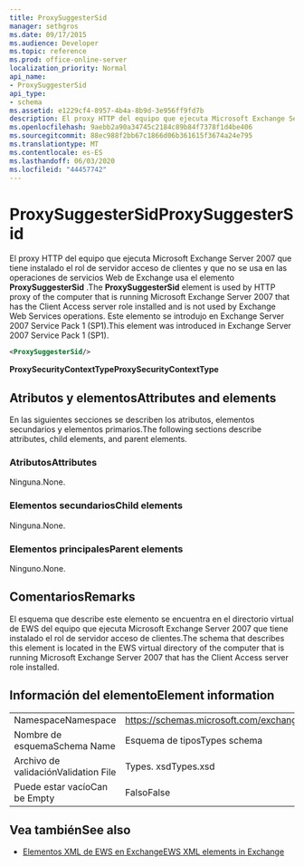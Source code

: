 ```yaml
---
title: ProxySuggesterSid
manager: sethgros
ms.date: 09/17/2015
ms.audience: Developer
ms.topic: reference
ms.prod: office-online-server
localization_priority: Normal
api_name:
- ProxySuggesterSid
api_type:
- schema
ms.assetid: e1229cf4-8957-4b4a-8b9d-3e956ff9fd7b
description: El proxy HTTP del equipo que ejecuta Microsoft Exchange Server 2007 que tiene instalado el rol de servidor acceso de clientes y que no se usa en las operaciones de servicios Web de Exchange usa el elemento ProxySuggesterSid. Este elemento se introdujo en Exchange Server 2007 Service Pack 1 (SP1).
ms.openlocfilehash: 9aebb2a90a34745c2184c89b84f7378f1d4be406
ms.sourcegitcommit: 88ec988f2bb67c1866d06b361615f3674a24e795
ms.translationtype: MT
ms.contentlocale: es-ES
ms.lasthandoff: 06/03/2020
ms.locfileid: "44457742"
---
```

# <a name="proxysuggestersid"></a><span data-ttu-id="9202a-104">ProxySuggesterSid</span><span class="sxs-lookup"><span data-stu-id="9202a-104">ProxySuggesterSid</span></span>

<span data-ttu-id="9202a-105">El proxy HTTP del equipo que ejecuta Microsoft Exchange Server 2007 que tiene instalado el rol de servidor acceso de clientes y que no se usa en las operaciones de servicios Web de Exchange usa el elemento **ProxySuggesterSid** .</span><span class="sxs-lookup"><span data-stu-id="9202a-105">The **ProxySuggesterSid** element is used by HTTP proxy of the computer that is running Microsoft Exchange Server 2007 that has the Client Access server role installed and is not used by Exchange Web Services operations.</span></span> <span data-ttu-id="9202a-106">Este elemento se introdujo en Exchange Server 2007 Service Pack 1 (SP1).</span><span class="sxs-lookup"><span data-stu-id="9202a-106">This element was introduced in Exchange Server 2007 Service Pack 1 (SP1).</span></span> 
  
```xml
<ProxySuggesterSid/>
```

 <span data-ttu-id="9202a-107">**ProxySecurityContextType**</span><span class="sxs-lookup"><span data-stu-id="9202a-107">**ProxySecurityContextType**</span></span>
## <a name="attributes-and-elements"></a><span data-ttu-id="9202a-108">Atributos y elementos</span><span class="sxs-lookup"><span data-stu-id="9202a-108">Attributes and elements</span></span>

<span data-ttu-id="9202a-109">En las siguientes secciones se describen los atributos, elementos secundarios y elementos primarios.</span><span class="sxs-lookup"><span data-stu-id="9202a-109">The following sections describe attributes, child elements, and parent elements.</span></span>
  
### <a name="attributes"></a><span data-ttu-id="9202a-110">Atributos</span><span class="sxs-lookup"><span data-stu-id="9202a-110">Attributes</span></span>

<span data-ttu-id="9202a-111">Ninguna.</span><span class="sxs-lookup"><span data-stu-id="9202a-111">None.</span></span>
  
### <a name="child-elements"></a><span data-ttu-id="9202a-112">Elementos secundarios</span><span class="sxs-lookup"><span data-stu-id="9202a-112">Child elements</span></span>

<span data-ttu-id="9202a-113">Ninguna.</span><span class="sxs-lookup"><span data-stu-id="9202a-113">None.</span></span>
  
### <a name="parent-elements"></a><span data-ttu-id="9202a-114">Elementos principales</span><span class="sxs-lookup"><span data-stu-id="9202a-114">Parent elements</span></span>

<span data-ttu-id="9202a-115">Ninguno.</span><span class="sxs-lookup"><span data-stu-id="9202a-115">None.</span></span>
  
## <a name="remarks"></a><span data-ttu-id="9202a-116">Comentarios</span><span class="sxs-lookup"><span data-stu-id="9202a-116">Remarks</span></span>

<span data-ttu-id="9202a-117">El esquema que describe este elemento se encuentra en el directorio virtual de EWS del equipo que ejecuta Microsoft Exchange Server 2007 que tiene instalado el rol de servidor acceso de clientes.</span><span class="sxs-lookup"><span data-stu-id="9202a-117">The schema that describes this element is located in the EWS virtual directory of the computer that is running Microsoft Exchange Server 2007 that has the Client Access server role installed.</span></span>
  
## <a name="element-information"></a><span data-ttu-id="9202a-118">Información del elemento</span><span class="sxs-lookup"><span data-stu-id="9202a-118">Element information</span></span>

|||
|:-----|:-----|
|<span data-ttu-id="9202a-119">Namespace</span><span class="sxs-lookup"><span data-stu-id="9202a-119">Namespace</span></span>  <br/> |https://schemas.microsoft.com/exchange/services/2006/types  <br/> |
|<span data-ttu-id="9202a-120">Nombre de esquema</span><span class="sxs-lookup"><span data-stu-id="9202a-120">Schema Name</span></span>  <br/> |<span data-ttu-id="9202a-121">Esquema de tipos</span><span class="sxs-lookup"><span data-stu-id="9202a-121">Types schema</span></span>  <br/> |
|<span data-ttu-id="9202a-122">Archivo de validación</span><span class="sxs-lookup"><span data-stu-id="9202a-122">Validation File</span></span>  <br/> |<span data-ttu-id="9202a-123">Types. xsd</span><span class="sxs-lookup"><span data-stu-id="9202a-123">Types.xsd</span></span>  <br/> |
|<span data-ttu-id="9202a-124">Puede estar vacío</span><span class="sxs-lookup"><span data-stu-id="9202a-124">Can be Empty</span></span>  <br/> |<span data-ttu-id="9202a-125">Falso</span><span class="sxs-lookup"><span data-stu-id="9202a-125">False</span></span>  <br/> |
   
## <a name="see-also"></a><span data-ttu-id="9202a-126">Vea también</span><span class="sxs-lookup"><span data-stu-id="9202a-126">See also</span></span>



- [<span data-ttu-id="9202a-127">Elementos XML de EWS en Exchange</span><span class="sxs-lookup"><span data-stu-id="9202a-127">EWS XML elements in Exchange</span></span>](ews-xml-elements-in-exchange.md)


